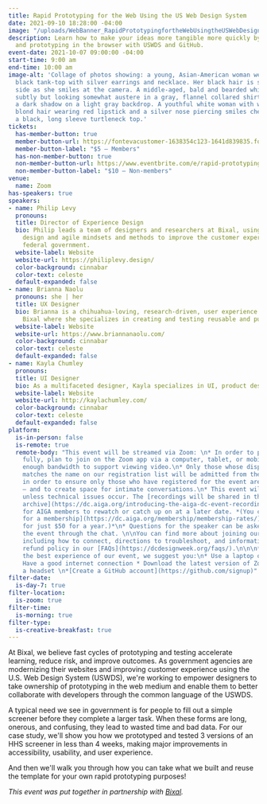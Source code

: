 ```yaml
---
title: Rapid Prototyping for the Web Using the US Web Design System
date: 2021-09-10 18:28:00 -04:00
image: "/uploads/WebBanner_RapidPrototypingfortheWebUsingtheUSWebDesignSystem.jpg"
description: Learn how to make your ideas more tangible more quickly by designing
  and prototyping in the browser with USWDS and GitHub.
event-date: 2021-10-07 09:00:00 -04:00
start-time: 9:00 am
end-time: 10:00 am
image-alt: 'Collage of photos showing: a young, Asian-American woman wearing a sophisticated
  black tank-top with silver earrings and necklace. Her black hair is swept to one
  side as she smiles at the camera. A middle-aged, bald and bearded white dude smiling
  subtly but looking somewhat austere in a gray, flannel collared shirt and casting
  a dark shadow on a light gray backdrop. A youthful white woman with wavy, light
  blond hair wearing red lipstick and a silver nose piercing smiles cheerfully, in
  a black, long sleeve turtleneck top.'
tickets:
  has-member-button: true
  member-button-url: https://fontevacustomer-1638354c123-1641d839835.force.com/services/oauth2/authorize?client_id=3MVG9nthuDc9owbcOq7_07W.HriOQQPWTbMkrpOla.ajDQlTHf4_uby_mhwylcX.mJBU2O2SppTiZMS0J_HJd&response_type=code&redirect_uri=https://ikit.aiga.org/ikit_national_util/ikit-national-util-sso-redirect/&state=https%3A%2F%2Fdc.aiga.org%2F%3Fpost_type%3Dikit_event%26p%3D447798%26redirect_source%3Deventbrite_register
  member-button-label: "$5 — Members"
  has-non-member-button: true
  non-member-button-url: https://www.eventbrite.com/e/rapid-prototyping-for-the-web-using-the-us-web-design-system-tickets-170371154710
  non-member-button-label: "$10 — Non-members"
venue:
  name: Zoom
has-speakers: true
speakers:
- name: Philip Levy
  pronouns: 
  title: Director of Experience Design
  bio: Philip leads a team of designers and researchers at Bixal, using human-centered
    design and agile mindsets and methods to improve the customer experience of the
    federal government.
  website-label: Website
  website-url: https://philiplevy.design/
  color-background: cinnabar
  color-text: celeste
  default-expanded: false
- name: Brianna Naolu
  pronouns: she | her
  title: UX Designer
  bio: Brianna is a chihuahua-loving, research-driven, user experience designer at
    Bixal where she specializes in creating and testing reusable and purposeful prototypes.
  website-label: Website
  website-url: https://www.briannanaolu.com/
  color-background: cinnabar
  color-text: celeste
  default-expanded: false
- name: Kayla Chumley
  pronouns: 
  title: UI Designer
  bio: As a multifaceted designer, Kayla specializes in UI, product design, and branding.
  website-label: Website
  website-url: http://kaylachumley.com/
  color-background: cinnabar
  color-text: celeste
  default-expanded: false
platform:
  is-in-person: false
  is-remote: true
  remote-body: "This event will be streamed via Zoom: \n* In order to participate
    fully, plan to join on the Zoom app via a computer, tablet, or mobile device with
    enough bandwidth to support viewing video.\n* Only those whose display name fully
    matches the name on our registration list will be admitted from the waiting room,
    in order to ensure only those who have registered for the event are able to attend
    — and to create space for intimate conversations.\n* This event will be recorded
    unless technical issues occur. The [recordings will be shared in the AIGA DC recordings
    archive](https://dc.aiga.org/introducing-the-aiga-dc-event-recordings-archive/)
    for AIGA members to rewatch or catch up on at a later date. *(You can [register
    for a membership](https://dc.aiga.org/membership/membership-rates/) on our website
    for just $50 for a year.)*\n* Questions for the speaker can be asked live during
    the event through the chat. \n\nYou can find more about joining our virtual events,
    including how to connect, directions to troubleshoot, and information about our
    refund policy in our [FAQs](https://dcdesignweek.org/faqs/).\n\n\n**How to Prepare**\nFor
    the best experience of our event, we suggest you:\n* Use a laptop or desktop computer\n*
    Have a good internet connection * Download the latest version of Zoom \n* Use
    a headset \n*[Create a GitHub account](https://github.com/signup)"
filter-date:
  is-day-7: true
filter-location:
  is-zoom: true
filter-time:
  is-morning: true
filter-type:
  is-creative-breakfast: true
---
```


At Bixal, we believe fast cycles of prototyping and testing accelerate learning, reduce risk, and improve outcomes. As government agencies are modernizing their websites and improving customer experience using the U.S. Web Design System (USWDS), we're working to empower designers to take ownership of prototyping in the web medium and enable them to better collaborate with developers through the common language of the USWDS.

A typical need we see in government is for people to fill out a simple screener before they complete a larger task. When these forms are long, onerous, and confusing, they lead to wasted time and bad data. For our case study, we'll show you how we prototyped and tested 3 versions of an HHS screener in less than 4 weeks, making major improvements in accessibility, usability, and user experience.

And then we'll walk you through how you can take what we built and reuse the template for your own rapid prototyping purposes!


*This event was put together in partnership with [Bixal](https://www.bixal.com/).*
